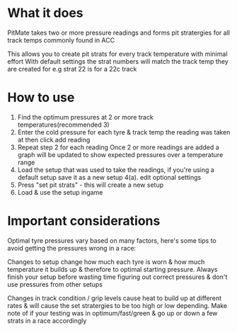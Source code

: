 # What it does
PitMate takes two or more pressure readings and forms pit stratergies for all track temps commonly found in ACC

This allows you to create pit strats for every track temperature with minimal effort
With default settings the strat numbers will match the track temp they are created for
e.g strat 22 is for a 22c track

# How to use
1. Find the optimum pressures at 2 or more track temperatures(recommended 3)
2. Enter the cold pressure for each tyre & track temp the reading was taken at then click add reading
3. Repeat step 2 for each reading
Once 2 or more readings are added a graph will be updated to show expected pressures over a temperature range
4. Load the setup that was used to take the readings, if you're using a default setup save it as a new setup
4(a). edit optional settings
5. Press "set pit strats" - this will create a new setup
6. Load & use the setup ingame

# Important considerations

Optimal tyre pressures vary based on many factors, here's some tips to avoid getting the pressures wrong in a race:

Changes to setup change how much each tyre is worn & how much temperature it builds up & therefore to optimal starting pressure.
Always finish your setup before wasting time figuring out correct pressures & don't use pressures from other setups

Changes in track condition / grip levels cause heat to build up at different rates & will cause the set stratergies to be too high or low depending.
Make note of if your testing was in optimum/fast/green & go up or down a few strats in a race accordingly 
